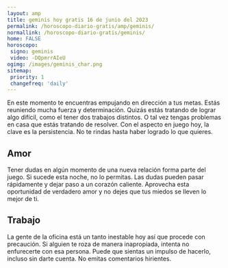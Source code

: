 ```yaml
---
layout: amp
title: geminis hoy gratis 16 de junio del 2023 
permalink: /horoscopo-diario-gratis/amp/geminis/
normallink: /horoscopo-diario-gratis/geminis/
home: FALSE
horoscopo:
 signo: geminis
 video: -DQpmrrAIeU
ogimg: /images/geminis_char.png
sitemap:
 priority: 1
 changefreq: 'daily'
---
```



En este momento te encuentras empujando en dirección a tus metas. Estás reuniendo mucha fuerza y determinación. Quizás estás tratando de lograr algo difícil, como el tener dos trabajos distintos. O tal vez tengas problemas en casa que estás tratando de resolver. Con el aspecto en juego hoy, la clave es la persistencia. No te rindas hasta haber logrado lo que quieres.

## Amor

Tener dudas en algún momento de una nueva relación forma parte del juego. Si sucede esta noche, no lo permitas. Las dudas pueden pasar rápidamente y dejar paso a un corazón caliente. Aprovecha esta oportunidad de verdadero amor y no dejes que tus miedos se lleven lo mejor de ti.

## Trabajo

La gente de la oficina está un tanto inestable hoy así que procede con precaución. Si alguien te roza de manera inapropiada, intenta no enfurecerte con esa persona. Puede que sientas un impulso de hacerlo, incluso sin darte cuenta. No emitas comentarios hirientes.